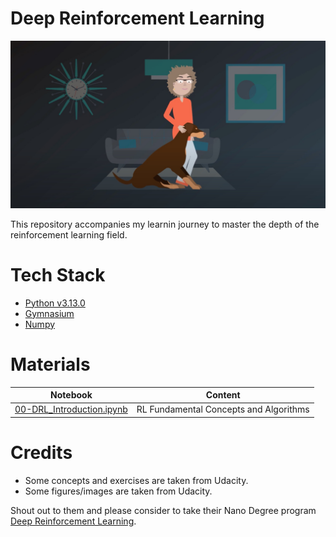 # Deep Reinforcement Learning

![Intro to RL](https://raw.githubusercontent.com/NIN0vATI0N/Deep-Reinforement-Learning/trunk/assets/intro-to-rl-1.jpg)

This repository accompanies my learnin journey to master the depth of the reinforcement learning field.

# Tech Stack

* [Python v3.13.0](https://www.python.org/)
* [Gymnasium](https://gymnasium.farama.org/)
* [Numpy](https://numpy.org/)

# Materials

| Notebook | Content |
| -------- | ------- |
| [00-DRL_Introduction.ipynb](./src/notebooks/00-DRL_Introduction.ipynb) | RL Fundamental Concepts and Algorithms |

# Credits

* Some concepts and exercises are taken from Udacity.
* Some figures/images are taken from Udacity.

Shout out to them and please consider to take their Nano Degree program [Deep Reinforcement Learning](https://www.udacity.com/course/deep-reinforcement-learning-nanodegree--nd893).
